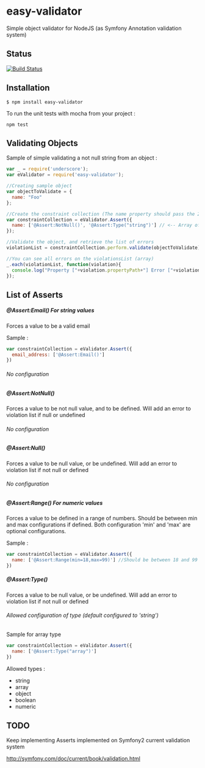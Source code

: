 easy-validator
==============

Simple object validator for NodeJS (as Symfony Annotation validation system)

Status
------

[![Build Status](https://travis-ci.org/urodoz/easy-validator.png?branch=master)](https://travis-ci.org/urodoz/easy-validator)

Installation
------------

```shell
$ npm install easy-validator
```

To run the unit tests with mocha from your project :

```shell
npm test
```

Validating Objects
------------------

Sample of simple validating a not null string from an object :

```javascript
var _ = require('underscore');
var eValidator = require('easy-validator');

//Creating sample object
var objectToValidate = {
  name: "Foo"
};

//Create the constraint collection (The name property should pass the 2 validations , NotNull and String type
var constraintCollection = eValidator.Assert({
  name: ['@Assert:NotNull()', '@Assert:Type("string")'] // <-- Array of asserts
});

//Validate the object, and retrieve the list of errors
violationList = constraintCollection.perform.validate(objectToValidate);

//You can see all errors on the violationsList (array)
_.each(violationList, function(violation){
  console.log("Property ["+violation.propertyPath+"] Error ["+violation.message+"]");
});
```

List of Asserts
---------------

##### @Assert:Email() For string values

Forces a value to be a valid email

Sample :

```javascript
var constraintCollection = eValidator.Assert({
  email_address: ['@Assert:Email()']
})
```

###### No configuration

##### @Assert:NotNull()

Forces a value to be not null value, and to be defined. Will add an error to violation list if null or undefined

###### No configuration

##### @Assert:Null()

Forces a value to be null value, or be undefined. Will add an error to violation list if not null or defined

###### No configuration

##### @Assert:Range() For numeric values

Forces a value to be defined in a range of numbers. Should be between min and max configurations if defined.
Both configuration 'min' and 'max' are optional configurations.

Sample :

```javascript
var constraintCollection = eValidator.Assert({
  name: ['@Assert:Range(min=18,max=99)'] //Should be between 18 and 99 the value to be matched
})
```

##### @Assert:Type()

Forces a value to be null value, or be undefined. Will add an error to violation list if not null or defined

###### Allowed configuration of type (default configured to 'string')

Sample for array type

```javascript
var constraintCollection = eValidator.Assert({
  name: ['@Assert:Type("array")']
})
```

Allowed types :

+ string
+ array
+ object
+ boolean
+ numeric

TODO
----

Keep implementing Asserts implemented on Symfony2 current validation system 

http://symfony.com/doc/current/book/validation.html

